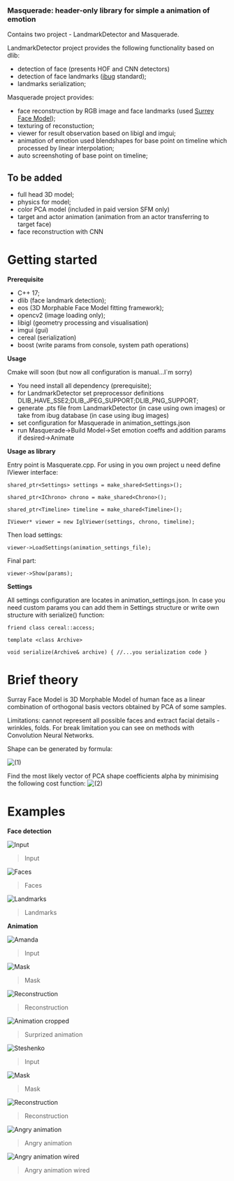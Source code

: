 ### Masquerade: header-only library for simple a animation of emotion

Contains two project - LandmarkDetector and Masquerade.

LandmarkDetector project provides the following functionality based on dlib:
- detection of face (presents HOF and CNN detectors)
- detection of face landmarks ([ibug](https://ibug.doc.ic.ac.uk/resources/300-W/) standard);
- landmarks serialization;

Masquerade project provides:
- face reconstruction by RGB image and face landmarks (used [Surrey Face Model](http://https://www.cvssp.org/faceweb/3dmm/facemodel/ "Surrey Face Model"));
- texturing of reconstuction;
- viewer for result observation based on libigl and imgui;
- animation of emotion used blendshapes for base point on timeline which processed by linear interpolation;
- auto screenshoting of base point on timeline;

## To be added
- full head 3D model;
- physics for model;
- color PCA model (included in paid version SFM only)
- target and actor animation (animation from an actor transferring to target face)
- face reconstruction with CNN

# Getting started
**Prerequisite**
- C++ 17;
- dlib (face landmark detection);
- eos (3D Morphable Face Model fitting framework);
- opencv2 (image loading only);
- libigl (geometry processing and visualisation)
- imgui (gui)
- cereal (serialization)
- boost (write params from console, system path operations)

**Usage**

Cmake will soon (but now all configuration is manual...I`m sorry)
- You need install all dependency (prerequisite);
- for LandmarkDetector set preprocessor definitions DLIB_HAVE_SSE2;DLIB_JPEG_SUPPORT;DLIB_PNG_SUPPORT;
- generate .pts file from LandmarkDetector (in case using own images) or take from ibug database (in case using ibug images)
- set configuration for Masquerade in animation_settings.json
- run Masquerade->Build Model->Set emotion coeffs and addition params if desired->Animate

**Usage as library**

Entry point is Masquerate.cpp. For using in you own project u need define IViewer interface:

`shared_ptr<Settings> settings = make_shared<Settings>();`

`shared_ptr<IChrono> chrono = make_shared<Chrono>();`

`shared_ptr<Timeline> timeline = make_shared<Timeline>();`
  
`IViewer* viewer = new IglViewer(settings, chrono, timeline);`
  
Then load settings:

`viewer->LoadSettings(animation_settings_file);`

Final part:

`viewer->Show(params);`

**Settings**

All settings configuration are locates in animation_settings.json. In case you need custom params you can add them in Settings structure or write own structure with serialize() function:

`friend class cereal::access;`

`template <class Archive>`

`void serialize(Archive& archive) { //...you serialization code } `

# Brief theory
Surray Face Model is 3D Morphable Model of human face as a linear combination of orthogonal basis vectors obtained by PCA of some samples.

Limitations: cannot represent all possible faces and extract facial details - wrinkles, folds. For break limitation you can see on methods with Convolution Neural Networks.

Shape can be generated by formula:

![(1)](https://github.com/CorvoOrc/Masquerade/blob/master/images/shape_formula.gif)

Find the most likely vector of PCA shape coefficients alpha by minimising the following cost function:
![(2)](https://github.com/CorvoOrc/Masquerade/blob/master/images/cost_function_formula.gif)

# Examples
**Face detection**

![Input](https://github.com/CorvoOrc/Masquerade/blob/master/images/IntelSummer.jpg)
>Input

![Faces](https://github.com/CorvoOrc/Masquerade/blob/master/images/intelFaces.png "Faces")
>Faces

![Landmarks](https://github.com/CorvoOrc/Masquerade/blob/master/images/intelContours.png "Contours")
>Landmarks

**Animation**

![Amanda](https://github.com/CorvoOrc/Masquerade/blob/master/images/image_0010.png "Amanda")
>Input

![Mask](https://github.com/CorvoOrc/Masquerade/blob/master/images/image_0010Mask.png "Mask")
>Mask

![Reconstruction](https://github.com/CorvoOrc/Masquerade/blob/master/images/amanda_full.png "Reconstruction")
>Reconstruction

![Animation cropped](https://github.com/CorvoOrc/Masquerade/blob/master/images/amanda_combined.png "Animation cropped")
>Surprized animation

![Steshenko](https://github.com/CorvoOrc/Masquerade/blob/master/images/steshFace.png "Steshenko")
>Input

![Mask](https://github.com/CorvoOrc/Masquerade/blob/master/images/steshMask.png "Mask")
>Mask

![Reconstruction](https://github.com/CorvoOrc/Masquerade/blob/master/images/editor_common.png "Reconstruction")
>Reconstruction

![Angry animation](https://github.com/CorvoOrc/Masquerade/blob/master/images/corvo_combined.png "Angry animation")
>Angry animation

![Angry animation wired](https://github.com/CorvoOrc/Masquerade/blob/master/images/corvo_combined_wired.png "Angry animation wired")
>Angry animation wired
